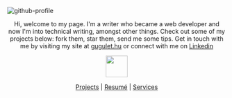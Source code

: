![github-profile](https://gugulet.hu/site/wp-content/uploads/github-header-gif-1536x768-1.gif)

<p align="center">Hi, welcome to my page. I'm a writer who became a web developer and now I'm into technical writing, amongst other things. Check out some of my projects below: fork them, star them, send me some tips. Get in touch with me by visiting my site at <a href="https://gugulet.hu?src=github-profile">gugulet.hu</a> or connect with me on <a href="https://linkedin.com/in/gugulet-hu">Linkedin</a></p>

<p align="center"><img src="https://gugulet.hu/site/wp-content/uploads/logo-bottom-500x100-1.png" height="50"></p>

<p align="center"><a href="https://gugulet.hu/projects?src=github-profile">Projects</a> | <a href="https://gugulet.hu/resume?src=github-profile">Resumé</a> | <a href="https://gugulet.hu/services?src=github-profile">Services</a></p>
